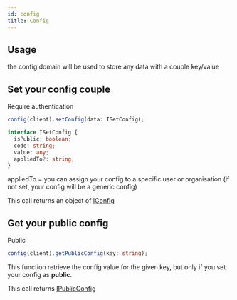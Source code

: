 ```yaml
---
id: config
title: Config
---
```


## Usage

the config domain will be used to store any data with a couple key/value

## Set your config couple

<span class="badge badge--warning">Require authentication</span>

```ts
config(client).setConfig(data: ISetConfig);
```

```ts
interface ISetConfig {
  isPublic: boolean;
  code: string;
  value: any;
  appliedTo?: string;
}
```

appliedTo  = you can assign your config to a specific user or organisation (if not set, your config will be a generic config)

This call returns an object of [IConfig](config-types)

## Get your public config

<span class="badge badge--success">Public</span>

```ts
config(client).getPublicConfig(key: string);
```

This function retrieve the config value for the given key, but only if you set your config as <b>public</b>.

This call returns [IPublicConfig](config-types)
